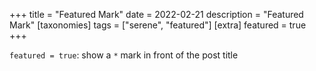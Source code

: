 +++
title = "Featured Mark"
date = 2022-02-21
description = "Featured Mark"
[taxonomies]
tags = ["serene", "featured"]
[extra]
featured = true
+++

`featured = true`: show a `*` mark in front of the post title
